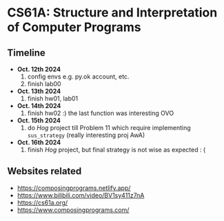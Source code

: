 # CS61A: Structure and Interpretation of Computer Programs
## Timeline
- **Oct. 12th 2024**
  1. config envs e.g. py.ok account, etc.
  2. finish lab00
- **Oct. 13th 2024**
  1. finish hw01, lab01
- **Oct. 14th 2024**
  1. finish hw02 :) the last function was interesting OVO
- **Oct. 15th 2024**
  1. do *Hog* project till Problem 11 which require implementing `sus_strategy` (really interesting proj AwA)
- **Oct. 16th 2024**
  1. finish *Hog* project, but final strategy is not wise as expected : (


## Websites related
- https://composingprograms.netlify.app/
- https://www.bilibili.com/video/BV1sy411z7nA
- https://cs61a.org/
- https://www.composingprograms.com/

